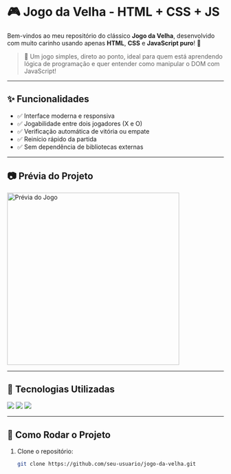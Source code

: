 # 🎮 Jogo da Velha - HTML + CSS + JS

Bem-vindos ao meu repositório do clássico **Jogo da Velha**, desenvolvido com muito carinho usando apenas **HTML**, **CSS** e **JavaScript puro**! 💛

> 🧠 Um jogo simples, direto ao ponto, ideal para quem está aprendendo lógica de programação e quer entender como manipular o DOM com JavaScript!

---

## ✨ Funcionalidades

- ✅ Interface moderna e responsiva
- ✅ Jogabilidade entre dois jogadores (X e O)
- ✅ Verificação automática de vitória ou empate
- ✅ Reinício rápido da partida
- ✅ Sem dependência de bibliotecas externas

---

## 📷 Prévia do Projeto

<img src="https://user-images.githubusercontent.com/00000000/00000000-000000.gif" alt="Prévia do Jogo" width="400"/>

---

## 🚀 Tecnologias Utilizadas

<div style="display: inline_block">
  <img src="https://img.shields.io/badge/HTML5-E34F26?style=for-the-badge&logo=html5&logoColor=white" />
  <img src="https://img.shields.io/badge/CSS3-1572B6?style=for-the-badge&logo=css3&logoColor=white" />
  <img src="https://img.shields.io/badge/JavaScript-F7DF1E?style=for-the-badge&logo=javascript&logoColor=black" />
</div>

---

## 🧩 Como Rodar o Projeto

1. Clone o repositório:
   ```bash
   git clone https://github.com/seu-usuario/jogo-da-velha.git
